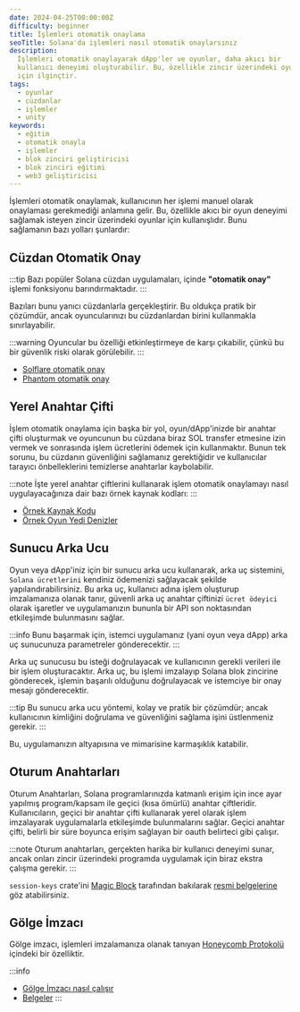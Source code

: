 ```yaml
---
date: 2024-04-25T00:00:00Z
difficulty: beginner
title: İşlemleri otomatik onaylama
seoTitle: Solana'da işlemleri nasıl otomatik onaylarsınız
description:
  İşlemleri otomatik onaylayarak dApp'ler ve oyunlar, daha akıcı bir
  kullanıcı deneyimi oluşturabilir. Bu, özellikle zincir üzerindeki oyunlar
  için ilginçtir.
tags:
  - oyunlar
  - cüzdanlar
  - işlemler
  - unity
keywords:
  - eğitim
  - otomatik onayla
  - işlemler
  - blok zinciri geliştiricisi
  - blok zinciri eğitimi
  - web3 geliştiricisi
---
```


İşlemleri otomatik onaylamak, kullanıcının her işlemi manuel olarak onaylaması
gerekmediği anlamına gelir. Bu, özellikle akıcı bir oyun deneyimi sağlamak
isteyen zincir üzerindeki oyunlar için kullanışlıdır. Bunu sağlamanın bazı
yolları şunlardır:

## Cüzdan Otomatik Onay

:::tip
Bazı popüler Solana cüzdan uygulamaları, içinde **"otomatik onay"** işlemi
fonksiyonu barındırmaktadır.
:::

Bazıları bunu yanıcı cüzdanlarla gerçekleştirir. Bu oldukça pratik bir çözümdür, ancak oyuncularınızı bu cüzdanlardan birini kullanmakla sınırlayabilir. 

:::warning
Oyuncular bu özelliği etkinleştirmeye de karşı çıkabilir, çünkü bu bir güvenlik riski olarak görülebilir.
:::

- [Solflare otomatik onay](https://twitter.com/solflare_wallet/status/1625950688709644324)
- [Phantom otomatik onay](https://phantom.app/learn/blog/auto-confirm)

## Yerel Anahtar Çifti

İşlem otomatik onaylama için başka bir yol, oyun/dApp'inizde bir anahtar çifti
oluşturmak ve oyuncunun bu cüzdana biraz SOL transfer etmesine izin vermek ve
sonrasında işlem ücretlerini ödemek için kullanmaktır. Bunun tek sorunu,
bu cüzdanın güvenliğini sağlamanız gerektiğidir ve kullanıcılar tarayıcı
önbelleklerini temizlerse anahtarlar kaybolabilir.

:::note
İşte yerel anahtar çiftlerini kullanarak işlem otomatik onaylamayı nasıl
uygulayacağınıza dair bazı örnek kaynak kodları:
:::

- [Örnek Kaynak Kodu](https://github.com/solana-developers/solana-game-examples/blob/main/seven-seas/unity/Assets/SolPlay/Scripts/Services/WalletHolderService.cs)
- [Örnek Oyun Yedi Denizler](https://solplay.de/sevenseas/)

## Sunucu Arka Ucu

Oyun veya dApp'iniz için bir sunucu arka ucu kullanarak, arka uç
sistemini, `Solana ücretlerini` kendiniz ödemenizi
sağlayacak şekilde yapılandırabilirsiniz. Bu arka uç, kullanıcı adına işlem
oluşturup imzalamanıza olanak tanır, güvenli arka uç anahtar çiftinizi
`ücret ödeyici` olarak işaretler ve uygulamanızın bununla bir API
son noktasından etkileşimde bulunmasını sağlar.

:::info
Bunu başarmak için, istemci uygulamanız (yani oyun veya dApp) arka uç
sunucunuza parametreler gönderecektir.
:::

Arka uç sunucusu bu isteği doğrulayacak ve kullanıcının gerekli verileri ile bir işlem oluşturacaktır. Arka uç, bu işlemi imzalayıp Solana blok zincirine gönderecek, işlemin
başarılı olduğunu doğrulayacak ve istemciye bir onay mesajı
gönderecektir.

:::tip
Bu sunucu arka ucu yöntemi, kolay ve pratik bir çözümdür; ancak kullanıcının
kimliğini doğrulama ve güvenliğini sağlama işini üstlenmeniz gerekir.
:::

Bu, uygulamanızın altyapısına ve mimarisine karmaşıklık katabilir.

## Oturum Anahtarları

Oturum Anahtarları, Solana programlarınızda katmanlı erişim için ince
ayar yapılmış program/kapsam ile geçici (kısa ömürlü) anahtar çiftleridir.
Kullanıcıların, geçici bir anahtar çifti kullanarak yerel olarak işlem
imzalayarak uygulamalarla etkileşimde bulunmalarını sağlar. Geçici anahtar
çifti, belirli bir süre boyunca erişim sağlayan bir oauth belirteci
gibi çalışır.

:::note
Oturum anahtarları, gerçekten harika bir kullanıcı deneyimi sunar, ancak
onları zincir üzerindeki programda uygulamak için biraz ekstra çalışma
gerekir.
:::

`session-keys` crate'ini [Magic Block](https://www.magicblock.gg/)
tarafından bakılarak [resmi belgelerine](https://docs.magicblock.gg/Onboarding/Session%20Keys/integrating-sessions-in-your-program) göz atabilirsiniz.

## Gölge İmzacı

Gölge imzacı, işlemleri imzalamanıza olanak tanıyan
[Honeycomb Protokolü](https://twitter.com/honeycomb_prtcl) içindeki bir
özelliktir.

:::info
- [Gölge İmzacı nasıl çalışır](https://twitter.com/honeycomb_prtcl/status/1777807635795919038)
- [Belgeler](https://docs.honeycombprotocol.com/services/)
:::
